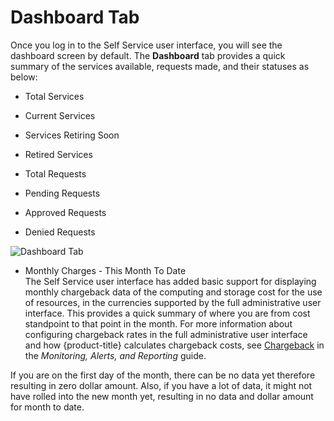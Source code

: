# Dashboard Tab

Once you log in to the Self Service user interface, you will see the
dashboard screen by default. The **Dashboard** tab provides a quick
summary of the services available, requests made, and their statuses as
below:

  - Total Services

  - Current Services

  - Services Retiring Soon

  - Retired Services

  - Total Requests

  - Pending Requests

  - Approved Requests

  - Denied Requests

![Dashboard Tab](sui-dashboard.png)

  - Monthly Charges - This Month To Date  
    The Self Service user interface has added basic support for
    displaying monthly chargeback data of the computing and storage cost
    for the use of resources, in the currencies supported by the full
    administrative user interface. This provides a quick summary of
    where you are from cost standpoint to that point in the month. For
    more information about configuring chargeback rates in the full
    administrative user interface and how {product-title} calculates
    chargeback costs, see
    [Chargeback](https://access.redhat.com/documentation/en/red-hat-cloudforms/4.7/single/monitoring-alerts-and-reporting/#sect_chargeback)
    in the *Monitoring, Alerts, and Reporting* guide.

<div class="note">

If you are on the first day of the month, there can be no data yet
therefore resulting in zero dollar amount. Also, if you have a lot of
data, it might not have rolled into the new month yet, resulting in no
data and dollar amount for month to date.

</div>
